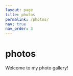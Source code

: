 ```yaml
---
layout: page
title: photos
permalink: /photos/
nav: true
nav_order: 3
---
```


# photos

Welcome to my photo gallery!

